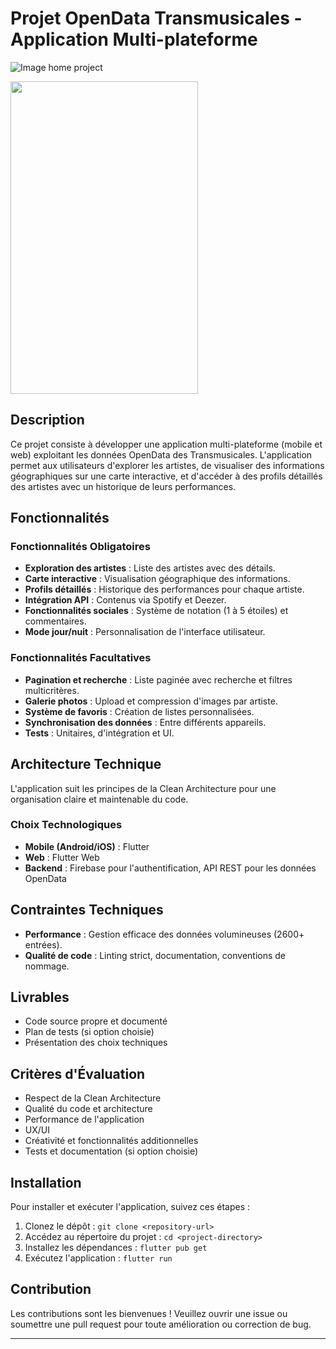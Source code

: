 # Projet OpenData Transmusicales - Application Multi-plateforme

![Image home project](<img src="https://github.com/SachaFernandezSoltane/les_transmusicales/blob/main/display_readme.png?raw=true" width="300" height="200">)

<img src="https://github.com/SachaFernandezSoltane/les_transmusicales/blob/main/display_readme.png?raw=true" width="300" height="500">

## Description

Ce projet consiste à développer une application multi-plateforme (mobile et web) exploitant les données OpenData des Transmusicales. L'application permet aux utilisateurs d'explorer les artistes, de visualiser des informations géographiques sur une carte interactive, et d'accéder à des profils détaillés des artistes avec un historique de leurs performances.

## Fonctionnalités

### Fonctionnalités Obligatoires

- **Exploration des artistes** : Liste des artistes avec des détails.
- **Carte interactive** : Visualisation géographique des informations.
- **Profils détaillés** : Historique des performances pour chaque artiste.
- **Intégration API** : Contenus via Spotify et Deezer.
- **Fonctionnalités sociales** : Système de notation (1 à 5 étoiles) et commentaires.
- **Mode jour/nuit** : Personnalisation de l'interface utilisateur.

### Fonctionnalités Facultatives

- **Pagination et recherche** : Liste paginée avec recherche et filtres multicritères.
- **Galerie photos** : Upload et compression d'images par artiste.
- **Système de favoris** : Création de listes personnalisées.
- **Synchronisation des données** : Entre différents appareils.
- **Tests** : Unitaires, d'intégration et UI.

## Architecture Technique

L'application suit les principes de la Clean Architecture pour une organisation claire et maintenable du code.

### Choix Technologiques

- **Mobile (Android/iOS)** : Flutter
- **Web** : Flutter Web
- **Backend** : Firebase pour l'authentification, API REST pour les données OpenData

## Contraintes Techniques

- **Performance** : Gestion efficace des données volumineuses (2600+ entrées).
- **Qualité de code** : Linting strict, documentation, conventions de nommage.

## Livrables

- Code source propre et documenté
- Plan de tests (si option choisie)
- Présentation des choix techniques

## Critères d'Évaluation

- Respect de la Clean Architecture
- Qualité du code et architecture
- Performance de l'application
- UX/UI
- Créativité et fonctionnalités additionnelles
- Tests et documentation (si option choisie)

## Installation

Pour installer et exécuter l'application, suivez ces étapes :

1. Clonez le dépôt : `git clone <repository-url>`
2. Accédez au répertoire du projet : `cd <project-directory>`
3. Installez les dépendances : `flutter pub get`
4. Exécutez l'application : `flutter run`

## Contribution

Les contributions sont les bienvenues ! Veuillez ouvrir une issue ou soumettre une pull request pour toute amélioration ou correction de bug.

---
